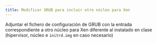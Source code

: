 ```yaml
---
title: Modificar GRUB para incluir otro núcleo para Xen
---
```


Adjuntar el fichero de configuración de GRUB con la entrada correspondiente a otro núcleo para Xen diferente al instalado en clase (hipervisor, núcleo e `initrd.img` en caso necesario)
